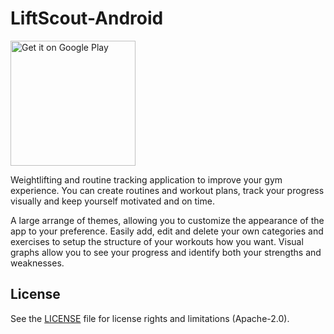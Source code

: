 # LiftScout-Android

 <a href='https://play.google.com/store/apps/details?id=com.brandonhogan.liftscout&pcampaignid=MKT-Other-global-all-co-prtnr-py-PartBadge-Mar2515-1'><img width='200' alt='Get it on Google Play' src='https://play.google.com/intl/en_us/badges/images/generic/en_badge_web_generic.png'/></a>

Weightlifting and routine tracking application to improve your gym experience. You can create routines and workout plans, track your progress visually and keep yourself motivated and on time.

A large arrange of themes, allowing you to customize the appearance of the app to your preference.
Easily add, edit and delete your own categories and exercises to setup the structure of your workouts how you want.
Visual graphs allow you to see your progress and identify both your strengths and weaknesses.




## License
See the [LICENSE](LICENSE.md) file for license rights and limitations (Apache-2.0).
